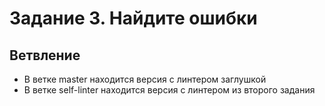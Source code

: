 # Задание 3. Найдите ошибки

## Ветвление
- В ветке master находится версия с линтером заглушкой
- В ветке self-linter находится версия с линтером из второго задания
